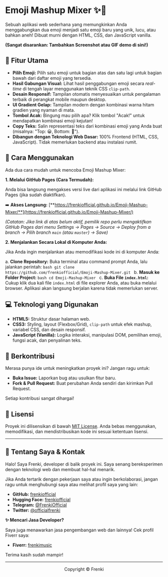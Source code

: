 # Emoji Mashup Mixer ✨🤪

Sebuah aplikasi web sederhana yang memungkinkan Anda menggabungkan dua emoji menjadi satu emoji baru yang unik, lucu, atau bahkan aneh! Dibuat murni dengan HTML, CSS, dan JavaScript vanilla.

**(Sangat disarankan: Tambahkan Screenshot atau GIF demo di sini!)**
<!-- Contoh: ![Demo Emoji Mashup Mixer](link-ke-gambar-demo.gif) -->

## 🚀 Fitur Utama

*   **Pilih Emoji:** Pilih satu emoji untuk bagian atas dan satu lagi untuk bagian bawah dari daftar emoji yang tersedia.
*   **Hasil Gabungan Visual:** Lihat hasil penggabungan emoji secara *real-time* di tengah layar menggunakan teknik CSS `clip-path`.
*   **Desain Responsif:** Tampilan otomatis menyesuaikan untuk pengalaman terbaik di perangkat mobile maupun desktop.
*   **UI Gradient Gelap:** Tampilan modern dengan kombinasi warna hitam gradien yang nyaman di mata.
*   **Tombol Acak:** Bingung mau pilih apa? Klik tombol "Acak!" untuk mendapatkan kombinasi emoji kejutan!
*   **Copy Teks:** Salin representasi teks dari kombinasi emoji yang Anda buat (misalnya: "Top: 😀, Bottom: 💩").
*   **Dibangun dengan Teknologi Web Dasar:** 100% Frontend (HTML, CSS, JavaScript). Tidak memerlukan backend atau instalasi rumit.

## 🔧 Cara Menggunakan

Ada dua cara mudah untuk mencoba Emoji Mashup Mixer:

**1. Melalui GitHub Pages (Cara Termudah):**

   Anda bisa langsung mengakses versi live dari aplikasi ini melalui link GitHub Pages (jika sudah diaktifkan).

   ➡️ **Akses Langsung:** [**https://frenkiofficial.github.io/Emoji-Mashup-Mixer/**](https://frenkiofficial.github.io/Emoji-Mashup-Mixer/)

   *(Catatan: Jika link di atas belum aktif, pemilik repo perlu mengaktifkan GitHub Pages dari menu Settings -> Pages -> Source -> Deploy from a branch -> Pilih branch `main` (atau `master`) -> Save)*

**2. Menjalankan Secara Lokal di Komputer Anda:**

   Jika Anda ingin menjalankan atau memodifikasi kode ini di komputer Anda:

   a.  **Clone Repository:** Buka terminal atau command prompt Anda, lalu jalankan perintah:
       ```bash
       git clone https://github.com/frenkiofficial/Emoji-Mashup-Mixer.git
       ```
   b.  **Masuk ke Folder Project:**
       ```bash
       cd Emoji-Mashup-Mixer
       ```
   c.  **Buka File `index.html`:** Cukup klik dua kali file `index.html` di file explorer Anda, atau buka melalui browser. Aplikasi akan langsung berjalan karena tidak memerlukan server.

## 💻 Teknologi yang Digunakan

*   **HTML5:** Struktur dasar halaman web.
*   **CSS3:** Styling, layout (Flexbox/Grid), `clip-path` untuk efek mashup, variabel CSS, dan desain responsif.
*   **JavaScript (Vanilla):** Logika interaksi, manipulasi DOM, pemilihan emoji, fungsi acak, dan penyalinan teks.

## 🤝 Berkontribusi

Merasa punya ide untuk meningkatkan proyek ini? Jangan ragu untuk:

*   **Buka Issue:** Laporkan bug atau usulkan fitur baru.
*   **Fork & Pull Request:** Buat perubahan Anda sendiri dan kirimkan Pull Request.

Setiap kontribusi sangat dihargai!

## 📜 Lisensi

Proyek ini dilisensikan di bawah [MIT License](LICENSE). Anda bebas menggunakan, memodifikasi, dan mendistribusikan kode ini sesuai ketentuan lisensi.

---

## 👋 Tentang Saya & Kontak

Halo! Saya Frenki, developer di balik proyek ini. Saya senang bereksperimen dengan teknologi web dan membuat hal-hal menarik.

Jika Anda tertarik dengan pekerjaan saya atau ingin berkolaborasi, jangan ragu untuk menghubungi saya atau melihat profil saya yang lain:

*   **GitHub:** [frenkiofficial](https://github.com/frenkiofficial)
*   **Hugging Face:** [frenkiofficial](https://huggingface.co/frenkiofficial)
*   **Telegram:** [@FrenkiOfficial](https://t.me/FrenkiOfficial)
*   **Twitter:** [@officialfrenki](https://twitter.com/officialfrenki)

**✨ Mencari Jasa Developer?**

Saya juga menawarkan jasa pengembangan web dan lainnya! Cek profil Fiverr saya:

*   **Fiverr:** [frenkimusic](https://www.fiverr.com/frenkimusic/)

Terima kasih sudah mampir!

---

<p align="center">Copyright © Frenki</p>